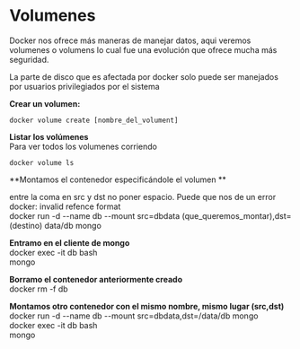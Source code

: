# Volumenes

Docker nos ofrece más maneras de manejar datos, aqui veremos volumenes o volumens lo cual fue una evolución que ofrece mucha más seguridad.

La parte de disco que es afectada por docker solo puede ser manejados por usuarios privilegiados por el sistema

**Crear un volumen:**  
```
docker volume create [nombre_del_volument]
```

**Listar los volúmenes**  
Para ver todos los volumenes corriendo
```
docker volume ls
```
**Montamos el contenedor especificándole el volumen **  

entre la coma en src y dst no poner espacio. Puede que nos de un error docker: invalid refence format  
docker run -d --name db --mount src=dbdata (que_queremos_montar),dst=(destino) data/db mongo

**Entramo en el cliente de mongo**  
docker exec -it db bash  
mongo

**Borramo el contenedor anteriormente creado**  
docker rm -f db

**Montamos otro contenedor con el mismo nombre, mismo lugar (src,dst)**  
docker run -d --name db --mount src=dbdata,dst=/data/db mongo  
docker exec -it db bash  
mongo

